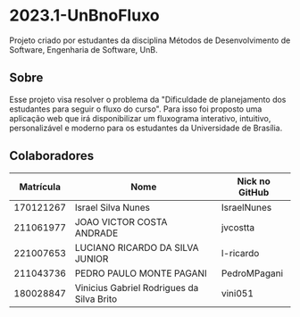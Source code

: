 # 2023.1-UnBnoFluxo
Projeto criado por estudantes da disciplina Métodos de Desenvolvimento de Software, Engenharia de Software, UnB.

## Sobre
Esse projeto visa resolver o problema da "Dificuldade de planejamento dos estudantes para seguir o fluxo do curso". Para isso foi proposto uma aplicação web que irá disponibilizar um fluxograma interativo, intuitivo, personalizável e moderno para os estudantes da Universidade de Brasília.


## Colaboradores
| Matrícula | Nome                                      | Nick no GitHub |
| :-------: | ----------------------------------------- | -------------- |
| 170121267 | Israel Silva Nunes                        | IsraelNunes    |
| 211061977 | JOAO VICTOR COSTA ANDRADE                 | jvcostta       |
| 221007653 | LUCIANO RICARDO DA SILVA JUNIOR           | l-ricardo      |
| 211043736 | PEDRO PAULO MONTE PAGANI                  | PedroMPagani   |
| 180028847 | Vinicius Gabriel Rodrigues da Silva Brito | vini051        |
